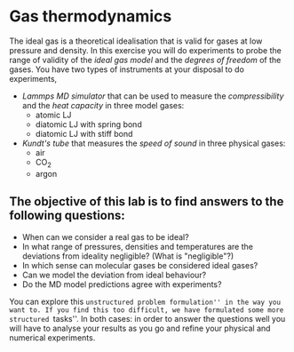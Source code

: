 # Gas thermodynamics

The ideal gas is a theoretical idealisation that is valid for gases at low pressure and density. In this exercise you will do experiments to probe the range of validity of the _ideal gas model_ and the _degrees of freedom_ of the gases. You have two types of instruments at your disposal to do experiments,

* _Lammps MD simulator_ that can be used to measure the _compressibility_ and the _heat capacity_ in three model gases:
  * atomic LJ
  * diatomic LJ with spring bond 
  * diatomic LJ with stiff bond
* _Kundt's tube_ that measures the  _speed of sound_ in three physical gases:
  * air
  * CO$_2$
  * argon

## The objective of this lab is to find answers to the following questions:

* When can we consider a real gas to be ideal?
* In what range of pressures, densities and temperatures are the deviations from ideality negligible? (What is "negligible"?)
* In which sense can molecular gases be considered ideal gases?
* Can we model the deviation from ideal behaviour?
* Do the MD model predictions agree with experiments?

You can explore this ``unstructured problem formulation'' in the way you want to. If you find this too difficult, we have formulated some more structured ``tasks''. In both cases: in order to answer the questions well you will have to analyse your results as you go and refine your physical and numerical experiments.

